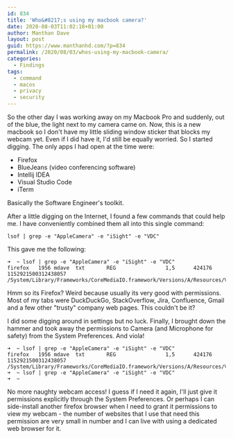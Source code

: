 ```yaml
---
id: 834
title: 'Who&#8217;s using my macbook camera?'
date: 2020-08-03T11:02:18+01:00
author: Manthan Dave
layout: post
guid: https://www.manthanhd.com/?p=834
permalink: /2020/08/03/whos-using-my-macbook-camera/
categories:
  - Findings
tags:
  - command
  - macos
  - privacy
  - security
---
```

<!-- wp:paragraph -->
<p>So the other day I was working away on my Macbook Pro and suddenly, out of the blue, the light next to my camera came on. Now, this is a new macbook so I don't have my little sliding window sticker that blocks my webcam yet. Even if I did have it, I'd still be equally worried. So I started digging. The only apps I had open at the time were:</p>
<!-- /wp:paragraph -->

<!-- wp:list -->
<ul><li>Firefox</li><li>BlueJeans (video conferencing software)</li><li>Intellij IDEA</li><li>Visual Studio Code</li><li>iTerm</li></ul>
<!-- /wp:list -->

<!-- wp:paragraph -->
<p>Basically the Software Engineer's toolkit.</p>
<!-- /wp:paragraph -->

<!-- wp:paragraph -->
<p>After a little digging on the Internet, I found a few commands that could help me. I have conveniently combined them all into this single command:</p>
<!-- /wp:paragraph -->

<!-- wp:code -->
<pre class="wp-block-code"><code>lsof | grep -e "AppleCamera" -e "iSight" -e "VDC"</code></pre>
<!-- /wp:code -->

<!-- wp:paragraph -->
<p>This gave  me the following:</p>
<!-- /wp:paragraph -->

<!-- wp:code -->
<pre class="wp-block-code"><code>➜  ~ lsof | grep -e "AppleCamera" -e "iSight" -e "VDC"
firefox   1956 mdave  txt       REG                1,5      424176 1152921500312438057 /System/Library/Frameworks/CoreMediaIO.framework/Versions/A/Resources/VDC.plugin/Contents/MacOS/VDC</code></pre>
<!-- /wp:code -->

<!-- wp:paragraph -->
<p>Hmm so its Firefox? Weird because usually its very good with permissions. Most of my tabs were DuckDuckGo, StackOverflow, Jira, Confluence, Gmail and a few other "trusty" company web pages. This couldn't be it?</p>
<!-- /wp:paragraph -->

<!-- wp:paragraph -->
<p>I did some digging around in settings but no luck. Finally, I brought down the hammer and took away the permissions to Camera (and Microphone for safety) from the System Preferences. And viola!</p>
<!-- /wp:paragraph -->

<!-- wp:code -->
<pre class="wp-block-code"><code>➜  ~ lsof | grep -e "AppleCamera" -e "iSight" -e "VDC"
firefox   1956 mdave  txt       REG                1,5      424176 1152921500312438057 /System/Library/Frameworks/CoreMediaIO.framework/Versions/A/Resources/VDC.plugin/Contents/MacOS/VDC
➜  ~ lsof | grep -e "AppleCamera" -e "iSight" -e "VDC"
➜  ~</code></pre>
<!-- /wp:code -->

<!-- wp:paragraph -->
<p>No more naughty webcam access! I guess if I need it again, I'll just give it permissions explicitly through the System Preferences. Or perhaps I can side-install another firefox browser when I need to grant it permissions to view my webcam - the number of websites that I use that need this permission are very small in number and I can live with using a dedicated web browser for it.</p>
<!-- /wp:paragraph -->
